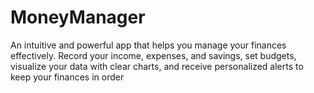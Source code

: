 # MoneyManager
An intuitive and powerful app that helps you manage your finances effectively. Record your income, expenses, and savings, set budgets, visualize your data with clear charts, and receive personalized alerts to keep your finances in order
